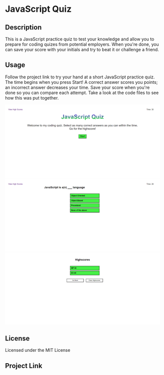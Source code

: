 # JavaScript Quiz

## Description
This is a JavaScript practice quiz to test your knowledge and allow you to prepare for coding quizes from potential employers.
When you're done, you can save your score with your initials and try to beat it or challenge a friend.

## Usage
Follow the project link to try your hand at a short JavaScript practice quiz. The time begins when you press Start! A correct answer scores you points; an incorrect answer decreases your time. Save your score when you're done so you can compare each attempt. Take a look at the code files to see how this was put together.

![Screenshot](https://github.com/hewman82/Coding-Quiz/blob/main/assets/Project%20Images/CodingQuizImg1.png)
![Screenshot](https://github.com/hewman82/Coding-Quiz/blob/main/assets/Project%20Images/CodingQuizImg2.png)
![Screenshot](https://github.com/hewman82/Coding-Quiz/blob/main/assets/Project%20Images/CodingQuizImg3.png)

## License 
Licensed under the MIT License

## Project Link
